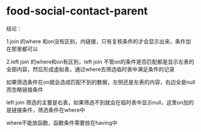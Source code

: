 # food-social-contact-parent
结论：

1.join 的where 和on没有区别，内链接，只有复核条件的才会显示出来，条件加在那里都可以

2.left join 的where和on有区别，left join 不管on的条件是否匹配都是显示左表的全部内容，然后形成虚拟表，通过where去筛选临时表中满足条件的记录

如果筛选条件在on就会造成匹配不到的数据，左侧还是左表的内容，右边全是null而忽略链接条件 

left join 筛选的主要是右表，如果筛选不到就会在临时表中显示null，这里on加的是链接条件，筛选条件在where中

 

where不能放函数，函数条件需要放在having中